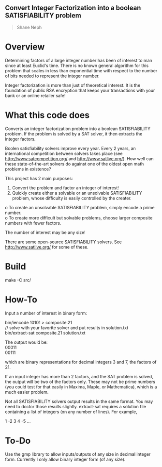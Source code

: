 ## Convert Integer Factorization into a boolean SATISFIABILITY problem ##
> Shane Neph


Overview
=========
Determining factors of a large integer number has been of interest to man since at least Euclid's time. There is no known 
general algorithm for this problem that scales in less than exponential time with respect to the number of bits needed 
to represent the integer number. 

Integer factorization is more than just of theoretical interest.  It is the foundation of public RSA encryption that keeps
your transactions with your bank or an online retailer safe!

What this code does
==================== 
Converts an integer factorization problem into a boolean SATISFIABILITY problem. 
If the problem is solved by a SAT solver, it then extracts the integer factors.
 
Boolen satisfiability solvers improve every year. Every 2 years, an international competition between solvers takes place (see 
http://www.satcompetition.org/ and http://www.satlive.org/).  How well can these state-of-the-art solvers do against one of the 
oldest open math problems in existence? 

This project has 2 main purposes:  
1) Convert the problem and factor an integer of interest!  
2) Quickly create either a solvable or an unsolvable SATISFIABILITY problem, whose difficulty is easily controlled by the creater.  

o To create an unsolvable SATISFIABILITY problem, simply encode a prime number.  
o To create more difficult but solvable problems, choose larger composite numbers with fewer factors.
 
The number of interest may be any size! 
 
There are some open-source SATISFIABILITY solvers.  See http://www.satlive.org/ for some of these.
 
Build
======
make -C src/

How-To
=======
Input a number of interest in binary form: 

bin/iencode 10101 > composite.21  
// solve with your favorite solver and put results in solution.txt  
bin/extract-sat composite.21 solution.txt  

The output would be:  
00011  
00111 

which are binary representations for decimal integers 3 and 7, the factors of 21. 
 
If an input integer has more than 2 factors, and the SAT problem is solved, the output will be two of the factors only.  These 
may not be prime numbers (you could test for that easily in Maxima, Maple, or Mathematica), which is a much easier problem.

Not all SATISFIABILITY solvers output results in the same format.  You may need to doctor those results slightly.  extract-sat 
requires a solution file containing a list of integers (on any number of lines).  For example, 

1 -2 3 4 -5 ...

To-Do 
====== 
Use the gmp library to allow inputs/outputs of any size in decimal integer form.  Currently I only allow binary integer form (of any size). 
